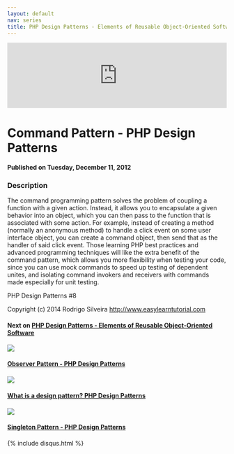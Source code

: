 ```yaml
---
layout: default
nav: series
title: PHP Design Patterns - Elements of Reusable Object-Oriented Software
---
```


<div class="container">
    <div class="row mt grid">
        <div class="mt"></div>
        <div class="row" style="margin-bottom: 20px;">
            <div class="col-sm-push-1 col-sm-10 col-md-push-2 col-md-8">
                <div class="video-container">
                    <iframe width="100%" src="https://www.youtube.com/embed/qRk0cDrGKpE" frameborder="0" allowfullscreen></iframe>
                </div>
            </div>
            <div class="clearfix"></div>
            <div class="col-md-8">
                <h1>Command Pattern - PHP Design Patterns</h1>
                <h4>Published on Tuesday, December 11, 2012</h4>
                <h3>Description</h3>
                <p>The command programming pattern solves the problem of coupling a function with a given action. Instead, it allows you to encapsulate a given behavior into an object, which you can then pass to the function that is associated with some action. For example, instead of creating a method (normally an anonymous method) to handle a click event on some user interface object, you can create a command object, then send that as the handler of said click event. Those learning PHP best practices and advanced programming techniques will like the extra benefit of the command pattern, which allows you more flexibility when testing your code, since you can use mock commands to speed up testing of dependent unites, and isolating command invokers and receivers with commands made especially for unit testing.

PHP Design Patterns #8

Copyright (c) 2014 Rodrigo Silveira http://www.easylearntutorial.com</p>
            </div>
            <div class="col-md-4">
                <h4>Next on <a href="/series/php-design-patterns-elements-of-reusable-object-oriented-software">PHP Design Patterns - Elements of Reusable Object-Oriented Software</a></h4><div class="row" style="margin-bottom: 20px">
            <div class="col-md-6">
                <a href="/series/php-design-patterns-elements-of-reusable-object-oriented-software/observer-pattern-php-design-patterns">
                    <img src="/img/blank.gif" data-echo="https://i.ytimg.com/vi/FCzUJNR-gvc/hqdefault.jpg" class="img-responsive" />
                </a>
            </div>
            <div class="col-md-6">
                <h4>
                    <a href="/series/php-design-patterns-elements-of-reusable-object-oriented-software/observer-pattern-php-design-patterns">Observer Pattern - PHP Design Patterns</a>
                </h4>
            </div>
        </div><div class="row" style="margin-bottom: 20px">
            <div class="col-md-6">
                <a href="/series/php-design-patterns-elements-of-reusable-object-oriented-software/what-is-a-design-pattern-php-design-patterns">
                    <img src="/img/blank.gif" data-echo="https://i.ytimg.com/vi/I7VKUGblZOQ/hqdefault.jpg" class="img-responsive" />
                </a>
            </div>
            <div class="col-md-6">
                <h4>
                    <a href="/series/php-design-patterns-elements-of-reusable-object-oriented-software/what-is-a-design-pattern-php-design-patterns">What is a design pattern? PHP Design Patterns</a>
                </h4>
            </div>
        </div><div class="row" style="margin-bottom: 20px">
            <div class="col-md-6">
                <a href="/series/php-design-patterns-elements-of-reusable-object-oriented-software/singleton-pattern-php-design-patterns">
                    <img src="/img/blank.gif" data-echo="https://i.ytimg.com/vi/UPfdb5y2SOI/hqdefault.jpg" class="img-responsive" />
                </a>
            </div>
            <div class="col-md-6">
                <h4>
                    <a href="/series/php-design-patterns-elements-of-reusable-object-oriented-software/singleton-pattern-php-design-patterns">Singleton Pattern - PHP Design Patterns</a>
                </h4>
            </div>
        </div>
            </div>
            <div class="col-md-8">
                {% include disqus.html %}
            </div>
        </div>
    </div>
    <div class="row mt grid"></div>
</div>
